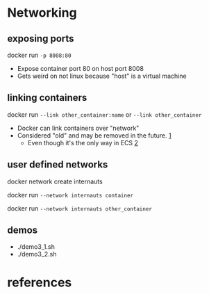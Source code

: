 # Networking

## exposing ports
docker run `-p 8008:80`
 - Expose container port 80 on host port 8008
 - Gets weird on not linux because "host" is a virtual machine


## linking containers
docker run `--link other_container:name` or `--link other_container`
 - Docker can link containers over "network"
 - Considered "old" and may be removed in the future. [1]
   - Even though it's the only way in ECS [2]

## user defined networks
docker network create internauts

docker run `--network internauts container`

docker run `--network internauts other_container`




## demos
 - ./demo3_1.sh
 - ./demo3_2.sh


# references
[1]: https://docs.docker.com/network/links/
[2]: https://docs.aws.amazon.com/AmazonECS/latest/developerguide/task_definition_parameters.html#container_definition_network

